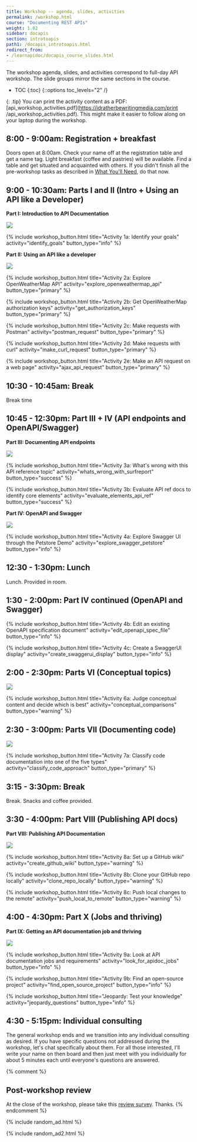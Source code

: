 ```yaml
---
title: Workshop -- agenda, slides, activities
permalink: /workshop.html
course: "Documenting REST APIs"
weight: 1.02
sidebar: docapis
section: introtoapis
path1: /docapis_introtoapis.html
redirect_from:
- /learnapidoc/docapis_course_slides.html
---
```


The workshop agenda, slides, and activities correspond to full-day API workshop. The slide groups mirror the same sections in the course.

* TOC
{:toc}
{::options toc_levels="2" /}

{: .tip}
You can print the activity content as a PDF: [api_workshop_activities.pdf](https://idratherbewritingmedia.com/print
/api_workshop_activities.pdf). This might make it easier to follow along on your laptop during the workshop.

## 8:00 - 9:00am: Registration + breakfast

Doors open at 8:00am. Check your name off at the registration table and get a name tag. Light breakfast (coffee and pastries) will be available. Find a table and get situated and acquainted with others. If you didn't finish all the pre-workshop tasks as described in [What You'll Need](index.html#what-youll-need), do that now.

## 9:00 - 10:30am: Parts I and II (Intro + Using an API like a Developer)

**Part I: Introduction to API Documentation**

<a href="/learnapidoc/slides/intro_api_documentation.html" class="noCrossRef"><img class="slideThumb" src="https://idratherbewritingmedia.com/images/api/introapidoctitleslide.png" style="max-width: 300px; border: 1px solid #dedede;"></a>

{% include workshop_button.html title="Activity 1a: Identify your goals" activity="identify_goals" button_type="info" %}

**Part II: Using an API like a developer**

<a href="/learnapidoc/slides/using_api_like_developer.html" class="noCrossRef"><img class="slideThumb" src="https://idratherbewritingmedia.com/images/api/using-api-developer-titleslide.png" style="max-width: 300px; border: 1px solid #dedede;"></a>

{% include workshop_button.html title="Activity 2a: Explore OpenWeatherMap API" activity="explore_openweathermap_api" button_type="primary" %}

{% include workshop_button.html title="Activity 2b: Get OpenWeatherMap authorization keys" activity="get_authorization_keys" button_type="primary" %}

{% include workshop_button.html title="Activity 2c: Make requests with Postman" activity="postman_request" button_type="primary" %}

{% include workshop_button.html title="Activity 2d: Make requests with curl" activity="make_curl_request" button_type="primary" %}

{% include workshop_button.html title="Activity 2e: Make an API request on a web page" activity="ajax_api_request" button_type="primary" %}

## 10:30 - 10:45am: Break

Break time

## 10:45 - 12:30pm: Part III + IV (API endpoints and OpenAPI/Swagger)

**Part III: Documenting API endpoints**

<a href="/learnapidoc/slides/documenting_api_endpoints.html" class="noCrossRef"><img class="slideThumb" src="https://idratherbewritingmedia.com/images/api/documenting-endpoints-titleslide.png" style="max-width: 300px; border: 1px solid #dedede;"></a>

{% include workshop_button.html title="Activity 3a: What's wrong with this API reference topic" activity="whats_wrong_with_surfreport" button_type="success" %}

{% include workshop_button.html title="Activity 3b: Evaluate API ref docs to identify core elements" activity="evaluate_elements_api_ref" button_type="success" %}

**Part IV: OpenAPI and Swagger**

<a href="/learnapidoc/slides/openapi_and_swagger.html" class="noCrossRef"><img class="slideThumb" src="https://idratherbewritingmedia.com/images/api/openapiswaggertitleslide.png" style="max-width: 300px; border: 1px solid #dedede;"></a>

{% include workshop_button.html title="Activity 4a: Explore Swagger UI through the Petstore Demo" activity="explore_swagger_petstore" button_type="info" %}

## 12:30 - 1:30pm: Lunch

Lunch. Provided in room.  

## 1:30 - 2:00pm: Part IV continued (OpenAPI and Swagger)

{% include workshop_button.html title="Activity 4b: Edit an existing OpenAPI specification document" activity="edit_openapi_spec_file" button_type="info" %}

{% include workshop_button.html title="Activity 4c: Create a SwaggerUI display" activity="create_swaggerui_display" button_type="info" %}

## 2:00 - 2:30pm: Parts VI (Conceptual topics)

<a href="/learnapidoc/slides/conceptual_content_api_docs.html" class="noCrossRef"><img class="slideThumb" src="https://idratherbewritingmedia.com/images/api/conceptualcontenttitleslide.png" style="max-width: 300px; border: 1px solid #dedede;"></a>

{% include workshop_button.html title="Activity 6a: Judge conceptual content and decide which is best" activity="conceptual_comparisons" button_type="warning" %}

## 2:30 - 3:00pm: Parts VII (Documenting code)

<a href="/learnapidoc/slides/documenting_code.html" class="noCrossRef"><img class="slideThumb" src="https://idratherbewritingmedia.com/images/api/documentingcodethumb.png" style="max-width: 300px; border: 1px solid #dedede;"></a>

{% include workshop_button.html title="Activity 7a: Classify code documentation into one of the five types" activity="classify_code_approach" button_type="primary" %}

## 3:15 - 3:30pm: Break

Break. Snacks and coffee provided.

## 3:30 - 4:00pm: Part VIII (Publishing API docs)

**Part VIII: Publishing API Documentation**

<a href="/learnapidoc/slides/publishing_api_docs.html" class="noCrossRef"><img class="slideThumb" src="https://idratherbewritingmedia.com/images/api/publishingapidoctitleslide.png" style="max-width: 300px; border: 1px solid #dedede;"></a>

{% include workshop_button.html title="Activity 8a: Set up a GitHub wiki" activity="create_github_wiki" button_type="warning" %}

{% include workshop_button.html title="Activity 8b: Clone your GitHub repo locally" activity="clone_repo_locally" button_type="warning" %}

{% include workshop_button.html title="Activity 8c: Push local changes to the remote" activity="push_local_to_remote" button_type="warning" %}

## 4:00 - 4:30pm: Part X (Jobs and thriving)

**Part IX: Getting an API documentation job and thriving**

<a href="/learnapidoc/slides/getting_job_api_docs.html" class="noCrossRef"><img class="slideThumb" src="https://idratherbewritingmedia.com/images/api/gettingajobdsdoctitleslide.png" style="max-width: 300px; border: 1px solid #dedede;"></a>

{% include workshop_button.html title="Activity 9a: Look at API documentation jobs and requirements" activity="look_for_apidoc_jobs" button_type="info" %}

{% include workshop_button.html title="Activity 9b: Find an open-source project" activity="find_open_source_project" button_type="info" %}

{% include workshop_button.html title="Jeopardy: Test your knowledge" activity="jeopardy_questions" button_type="info" %}

## 4:30 - 5:15pm: Individual consulting

The general workshop ends and we transition into any individual consulting as desired. If you have specific questions not addressed during the workshop, let's chat specifically about them. For all those interested, I'll write your name on then board and then just meet with you individually for about 5 minutes each until everyone's questions are answered.

{% comment %}
## Post-workshop review

At the close of the workshop, please take this [review survey](https://www.questionpro.com/t/AOaGwZfA3w). Thanks.
 {% endcomment %}

{% include random_ad.html %}

{% include random_ad2.html %}

<style>
ul#markdown-toc::before  {
  font-size:18px;
  padding-top:30px;
  margin: 20px 0px 20px -30px;
  content: "Workshop Agenda";
}

@media print {
  header, footer, #sidebar, ul#markdown-toc, header.dpHeader a, header.dpHeader .dphTopBar .dphLeft, .dpFooter .dpfNav .dpfnCol .dpfnGroup, hr, .userMap, .githubButton, .amazonBook, p.surveyBanner, .singlePostComics, .footerTop, #disqus_thread, .donateButton, .nextButton, .previousButton, .progress, #progressBar, #yourProgress, .progress + p, .subfoldersTitle, .folderTitle, ol.breadcrumb {
  	display: none !important;
  }

  div.main {
    margin-left: 20px;
    padding: 10px
  }
  h1, h2, h3 {
      padding-top, margin-top:20px;
      margin-bottom, padding-bottom: 10px;
  }
  img.slideThumb {
    width: 200px;
  }
}
</style>
